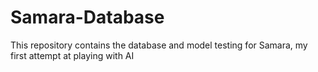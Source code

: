 # Samara-Database
This repository contains the database and model testing for Samara, my first attempt at playing with AI
